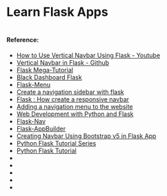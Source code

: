 # Learn Flask Apps






#
#### Reference:
- [How to Use Vertical Navbar Using Flask - Youtube](https://www.youtube.com/watch?v=f-DdkUqryz4)
- [Vertical Navbar in Flask - Github](https://github.com/sathyainfotech/Vertical-Navbar.git)
- [Flask Mega-Tutorial](https://blog.miguelgrinberg.com/post/the-flask-mega-tutorial-part-xi-facelift)
- [Black Dashboard Flask](https://demos.creative-tim.com/black-dashboard-flask/docs/1.0/components/dropdowns.html)
- [Flask-Menu](https://flask-menu.readthedocs.io/en/latest/)
- [Create a navigation sidebar with flask](https://michaelabrahamsen.com/posts/create-navigation-sidebar-with-flask/)
- [Flask : How create a responsive navbar](https://github.com/Faouzizi/createNavigationBarFlask.git)
- [Adding a navigation menu to the website](https://pythonhow.com/python-tutorial/flask/Adding-a-navigation-menu-to-the-website/)
- [Web Development with Python and Flask](https://pythonhow.com/python-tutorial/flask/web-development-with-python-and-flask/)
- [Flask-Nav](https://github.com/zcyuefan/flask-navbar.git)
- [Flask-AppBuilder](https://flask-appbuilder.readthedocs.io/en/latest/index.html)
- [Creating Navbar Using Bootstrap v5 in Flask App](https://www.youtube.com/watch?v=iBBciQeFy18)
- [Python Flask Tutorial Series](https://www.youtube.com/playlist?list=PLutwis6L8ml-fBrd5p3nhsZ7Y-wduKNPA)
- [Python Flask Tutorial](https://www.youtube.com/playlist?list=PLJJcOjd3n1Zddc1RmIhkjmND7qKS6WGiC)
- []()
- []()
- []()
- []()
- []()

